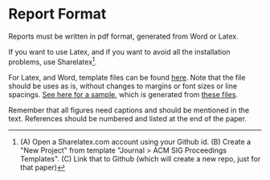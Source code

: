 # Report Format

Reports must be written in pdf format, generated from Word or Latex.

If you want to use Latex, and if you want to avoid
all the installation problems, use
Sharelatex[^sharelatex].

For Latex, and Word, template files can be found
[here](http://www.acm.org/publications/article-templates/proceedings-template.html). Note that the file should be uses as is,
without changes to margins or font sizes or line
spacings.
[See here for a sample](https://github.com/LambdaConglomerate/x9115lam/blob/master/paper/paper.pdf),
which is generated from
[these files](https://github.com/LambdaConglomerate/x9115lam/tree/master/paper).



[^sharelatex]: (A) Open a Sharelatex.com account
using your Github id.
(B) Create a "New Project"
from template "Journal > ACM SIG Proceedings
Templates".
(C) Link that to Github (which will
create a new repo, just for that paper)

Remember that all figures need captions and should
be mentioned in the text. References should be
numbered and listed at the end of the paper.
